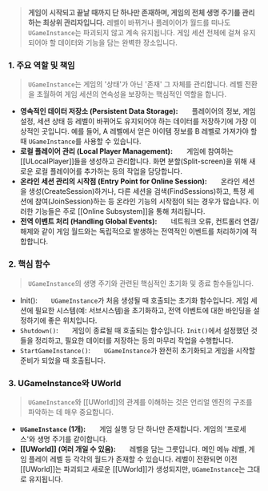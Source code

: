 > **게임이 시작되고 끝날 때까지 단 하나만 존재하며, 게임의 전체 생명 주기를 관리하는 최상위 관리자입니다.** 레벨이 바뀌거나 플레이어가 월드를 떠나도 `UGameInstance`는 파괴되지 않고 계속 유지됩니다. 게임 세션 전체에 걸쳐 유지되어야 할 데이터와 기능을 담는 완벽한 장소입니다.

### **1. 주요 역할 및 책임**
> `UGameInstance`는 게임의 '상태'가 아닌 '존재' 그 자체를 관리합니다. 레벨 전환을 초월하여 게임 세션의 연속성을 보장하는 핵심적인 역할을 합니다.
* **영속적인 데이터 저장소 (Persistent Data Storage):**
      플레이어의 정보, 게임 설정, 세션 상태 등 레벨이 바뀌어도 유지되어야 하는 데이터를 저장하기에 가장 이상적인 곳입니다. 예를 들어, A 레벨에서 얻은 아이템 정보를 B 레벨로 가져가야 할 때 `UGameInstance`를 사용할 수 있습니다.
* **로컬 플레이어 관리 (Local Player Management):**
      게임에 참여하는 [[ULocalPlayer]]들을 생성하고 관리합니다. 화면 분할(Split-screen)을 위해 새로운 로컬 플레이어를 추가하는 등의 작업을 담당합니다.
* **온라인 세션 관리의 시작점 (Entry Point for Online Session):**
      온라인 세션을 생성(CreateSession)하거나, 다른 세션을 검색(FindSessions)하고, 특정 세션에 참여(JoinSession)하는 등 온라인 기능의 시작점이 되는 경우가 많습니다. 이러한 기능들은 주로 [[Online Subsystem]]을 통해 처리됩니다.
* **전역 이벤트 처리 (Handling Global Events):**
      네트워크 오류, 컨트롤러 연결/해제와 같이 게임 월드와는 독립적으로 발생하는 전역적인 이벤트를 처리하기에 적합합니다.

### **2. 핵심 함수**
> `UGameInstance`의 생명 주기와 관련된 핵심적인 초기화 및 종료 함수들입니다.
* Init():
      `UGameInstance`가 처음 생성될 때 호출되는 초기화 함수입니다. 게임 세션에 필요한 시스템(예: 서브시스템)을 초기화하고, 전역 이벤트에 대한 바인딩을 설정하기에 좋은 위치입니다.
* `Shutdown()`:
      게임이 종료될 때 호출되는 함수입니다. `Init()`에서 설정했던 것들을 정리하고, 필요한 데이터를 저장하는 등의 마무리 작업을 수행합니다.
* `StartGameInstance()`:
      `UGameInstance`가 완전히 초기화되고 게임을 시작할 준비가 되었을 때 호출됩니다.

### **3. UGameInstance와 UWorld**
> `UGameInstance`와 [[UWorld]]의 관계를 이해하는 것은 언리얼 엔진의 구조를 파악하는 데 매우 중요합니다.
* **`UGameInstance` (1개):**
      게임 실행 당 단 하나만 존재합니다. 게임의 '프로세스'와 생명 주기를 같이합니다.
* **[[UWorld]] (여러 개일 수 있음):**
      레벨을 담는 그릇입니다. 메인 메뉴 레벨, 게임 플레이 레벨 등 각각의 월드가 존재할 수 있습니다. 레벨이 전환되면 이전 [[UWorld]]는 파괴되고 새로운 [[UWorld]]가 생성되지만, `UGameInstance`는 그대로 유지됩니다.